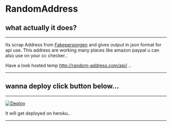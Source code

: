 # RandomAddress
## what actually it does?
___
Its scrap Address from [Fakepersongen](https://fakepersongenerator.com/fake-name-generator) 
and gives output in json format for api use.
This address are working many places like amazon paypal u can also use on 
your cc checker..

Have a look hosted temp http://random-address.com/api/ ..
___

## wanna deploy click button below...
___
[![Deploy](https://www.herokucdn.com/deploy/button.svg)](https://heroku.com/deploy?template=https://github.com/Ankitsharan/RandomAddress)

It will get deployed on heroku..
___
